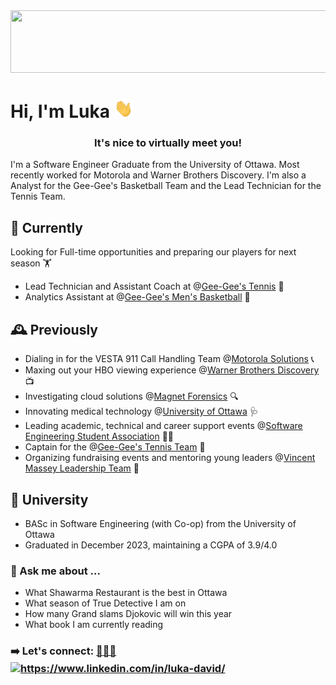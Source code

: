 <img src="https://github.com/LukaDavid04/LukaDavid04/blob/main/pixels.gif" width="850px" height="100px" />

<h1 align="left">Hi, I'm Luka <img src="https://github.com/LukaDavid04/LukaDavid04/blob/main/wave.gif" width="30px" height="30px" /></h1>
<h3 align="center">It's nice to virtually meet you!</h3>

I'm a Software Engineer Graduate from the University of Ottawa. Most recently worked for Motorola and Warner Brothers Discovery. I'm also a Analyst for the Gee-Gee's Basketball Team and the Lead Technician for the Tennis Team.

## 🔭 Currently

Looking for Full-time opportunities and preparing our players for next season 🏋️

- Lead Technician and Assistant Coach at @[Gee-Gee's Tennis](https://teams.geegees.ca/clubs/tennis/home) 🎾
- Analytics Assistant at @[Gee-Gee's Men's Basketball](https://teams.geegees.ca/sports/mbkb/index) 🏀

## 🕰️ Previously

- Dialing in for the VESTA 911 Call Handling Team @[Motorola Solutions](https://www.motorolasolutions.com/en_us/products/command-center-software/public-safety-software/ng9-1-1-call-management/vesta.html) 📞
- Maxing out your HBO viewing experience @[Warner Brothers Discovery](https://wbd.com/) 📺
- Investigating cloud solutions @[Magnet Forensics](https://www.magnetforensics.com/) 🔍
- Innovating medical technology @[University of Ottawa](https://www.uottawa.ca/en) 🩺
- Leading academic, technical and career support events @[Software Engineering Student Association](https://www.uottawasesa.ca/) 👨‍💼
- Captain for the @[Gee-Gee's Tennis Team](https://teams.geegees.ca/clubs/tennis/home) 💪
- Organizing fundraising events and mentoring young leaders @[Vincent Massey Leadership Team](https://windsorstar.com/news/local-news/photo-massey-students-donate-to-ronald-mcdonald-house) 💸

## 🏫 University

- BASc in Software Engineering (with Co-op) from the University of Ottawa
- Graduated in December 2023, maintaining a CGPA of 3.9/4.0

### 🙈 Ask me about ...

- What Shawarma Restaurant is the best in Ottawa
- What season of True Detective I am on
- How many Grand slams Djokovic will win this year
- What book I am currently reading

### ➡️ Let's connect: [📩](https://drive.google.com/file/d/1ERDH3VnDQs_H-0uQu3bKwI1grGyY2Yfc/view)[👨‍💻](https://lukadavid04.github.io/)<a href="https://www.linkedin.com/in/luka-david/" target="blank"><img align="center" src="https://raw.githubusercontent.com/rahuldkjain/github-profile-readme-generator/master/src/images/icons/Social/linked-in-alt.svg" alt="https://www.linkedin.com/in/luka-david/" height="18" width="24" /></a>

